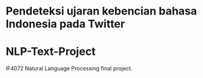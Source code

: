 # Pendeteksi ujaran kebencian bahasa Indonesia pada Twitter 

# NLP-Text-Project
IF4072 Natural Language Processing final project.
